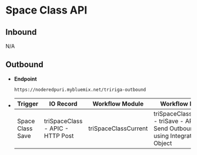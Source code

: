 # Space Class API


## Inbound

N/A

## Outbound

- **Endpoint**
  ```
  https://noderedpuri.mybluemix.net/tririga-outbound
  ```
  
- Trigger | IO Record | Workflow Module | Workflow Name 
  ---|---|---|---
  Space Class Save | triSpaceClass - APIC - HTTP Post | triSpaceClassCurrent | triSpaceClassCurrent - triSave - APIC Send Outbound using Integration Object
  
